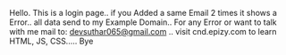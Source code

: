 Hello.
This is a login page..
if you Added a same Email 2 times it shows a Error..
all data send to my Example Domain..
For any Error or want to talk with me mail to: devsuthar065@gmail.com ..
visit cnd.epizy.com to learn HTML, JS, CSS.....
Bye
